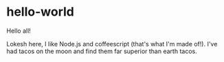 # hello-world


Hello all!

Lokesh here, I like Node.js and coffeescript (that's what I'm made of!).
I've had tacos on the moon and find them far superior than earth tacos.
